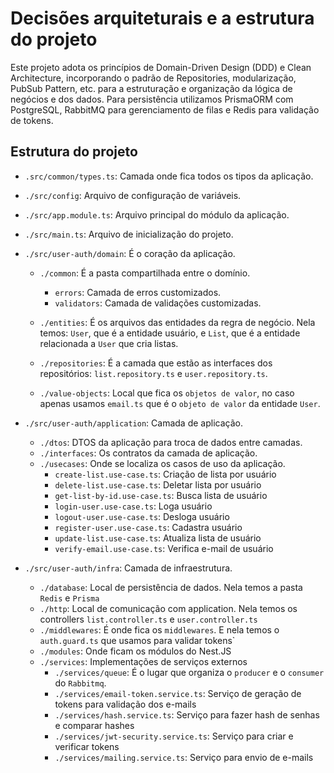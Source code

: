 # Decisões arquiteturais e a estrutura do projeto
Este projeto adota os princípios de Domain-Driven Design (DDD) e Clean Architecture, incorporando o padrão de Repositories, modularização, PubSub Pattern, etc. para a estruturação e organização da lógica de negócios e dos dados. Para persistência utilizamos PrismaORM com PostgreSQL, RabbitMQ para gerenciamento de filas e Redis para validação de tokens.

## Estrutura do projeto
- `.src/common/types.ts`: Camada onde fica todos os tipos da aplicação.

- `./src/config`: Arquivo de configuração de variáveis.

- `./src/app.module.ts`: Arquivo principal do módulo da aplicação.

- `./src/main.ts`: Arquivo de inicialização do projeto.

- `./src/user-auth/domain`: É o coração da aplicação.
   - `./common`: É a pasta compartilhada entre o domínio.
     - `errors`: Camada de erros customizados.
     - `validators`: Camada de validações customizadas.
   - `./entities`: É os arquivos das entidades da regra de negócio. Nela temos: `User`, que é a entidade usuário, e `List`, que é a entidade relacionada a `User` que cria listas.
   - `./repositories`: É a camada que estão as interfaces dos repositórios: `list.repository.ts` e `user.repository.ts`.

   - `./value-objects`: Local que fica os `objetos de valor`, no caso apenas usamos `email.ts` que é o `objeto de valor` da entidade `User`.

- `./src/user-auth/application`: Camada de aplicação.
  - `./dtos`: DTOS da aplicação para troca de dados entre camadas.
  - `./interfaces`: Os contratos da camada de aplicação.
  - `./usecases`: Onde se localiza os casos de uso da aplicação.
       - `create-list.use-case.ts`: Criação de lista por usuário
       - `delete-list.use-case.ts`: Deletar lista por usuário
       - `get-list-by-id.use-case.ts`: Busca lista de usuário
       - `login-user.use-case.ts`: Loga usuário
       - `logout-user.use-case.ts`: Desloga usuário
       - `register-user.use-case.ts`: Cadastra usuário
       - `update-list.use-case.ts`: Atualiza lista de usuário
       - `verify-email.use-case.ts`: Verifica e-mail de usuário

- `./src/user-auth/infra`: Camada de infraestrutura.
    - `./database`: Local de persistência de dados. Nela temos a pasta `Redis` e `Prisma`
    - `./http`: Local de comunicação com application. Nela temos os controllers `list.controller.ts` e `user.controller.ts`
    - `./middlewares`: É onde fica os `middlewares`. E nela temos o `auth.guard.ts` que usamos para validar tokens`
    - `./modules`: Onde ficam os módulos do Nest.JS
    - `./services`: Implementações de serviços externos
        - `./services/queue`: É o lugar que organiza o `producer` e o `consumer` do `Rabbitmq`.
        - `./services/email-token.service.ts`: Serviço de geração de tokens para validação dos e-mails
        - `./services/hash.service.ts`: Serviço para fazer hash de senhas e comparar hashes
        - `./services/jwt-security.service.ts`: Serviço para criar e verificar tokens
        - `./services/mailing.service.ts`: Serviço para envio de e-mails
        

